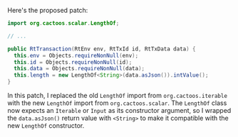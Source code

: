 Here's the proposed patch:
```java
import org.cactoos.scalar.LengthOf;

// ...

public RtTransaction(RtEnv env, RtTxId id, RtTxData data) {
  this.env = Objects.requireNonNull(env);
  this.id = Objects.requireNonNull(id);
  this.data = Objects.requireNonNull(data);
  this.length = new LengthOf<String>(data.asJson()).intValue();
}
```
In this patch, I replaced the old `LengthOf` import from `org.cactoos.iterable` with the new `LengthOf` import from `org.cactoos.scalar`. The `LengthOf` class now expects an `Iterable` or `Input` as its constructor argument, so I wrapped the `data.asJson()` return value with `<String>` to make it compatible with the new `LengthOf` constructor.